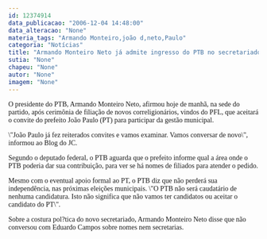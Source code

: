 ```yaml
---
id: 12374914
data_publicacao: "2006-12-04 14:48:00"
data_alteracao: "None"
materia_tags: "Armando Monteiro,joão d,neto,Paulo"
categoria: "Notícias"
title: "Armando Monteiro Neto já admite ingresso do PTB no secretariado de João Paulo"
sutia: "None"
chapeu: "None"
autor: "None"
imagem: "None"
---
```

<p><P><FONT face=Verdana>O presidente do PTB, Armando Monteiro Neto, afirmou hoje de manhã, na sede do partido, após cerimônia de filiação de novos correligionários, vindos do PFL, que aceitará o convite do prefeito João Paulo (PT) para participar da gestão municipal.</p>
<p> \"João Paulo já fez reiterados convites e vamos examinar. Vamos conversar de novo\", informou ao Blog do JC.</FONT></P></p>
<p><P><FONT face=Verdana>Segundo o deputado federal, o PTB aguarda que o prefeito informe qual a área onde o PTB poderia dar sua contribuição, para ver se há nomes de filiados para atender o pedido.</FONT></P></p>
<p><P><FONT face=Verdana>Mesmo com o eventual apoio formal ao PT, o PTB diz que não perderá sua independência, nas próximas eleições municipais. \"O PTB não será caudatário de nenhuma candidatura. Isto não significa que não vamos ter candidatos ou aceitar o candidato do PT\".</FONT></P></p>
<p><P><FONT face=Verdana>Sobre a costura pol?tica do novo secretariado, Armando Monteiro Neto disse que não conversou com Eduardo Campos sobre nomes nem secretarias.</FONT></P> </p>
